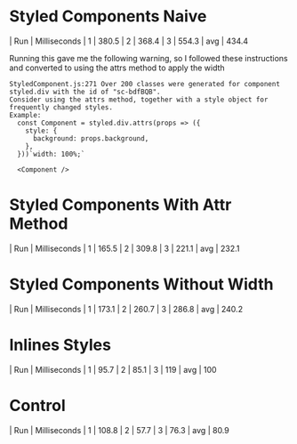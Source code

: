 # Styled Components Naive 

| Run | Milliseconds
| 1   | 380.5
| 2   | 368.4
| 3   | 554.3
| avg | 434.4

Running this gave me the following warning, so I followed these instructions and converted to using the attrs method to apply the width

```
StyledComponent.js:271 Over 200 classes were generated for component styled.div with the id of "sc-bdfBQB".
Consider using the attrs method, together with a style object for frequently changed styles.
Example:
  const Component = styled.div.attrs(props => ({
    style: {
      background: props.background,
    },
  }))`width: 100%;`

  <Component />
```

# Styled Components With Attr Method

| Run | Milliseconds
| 1   | 165.5
| 2   | 309.8
| 3   | 221.1
| avg | 232.1

# Styled Components Without Width
| Run | Milliseconds
| 1   | 173.1
| 2   | 260.7
| 3   | 286.8
| avg | 240.2
# Inlines Styles
| Run | Milliseconds
| 1   | 95.7
| 2   | 85.1
| 3   | 119
| avg | 100

# Control
| Run | Milliseconds
| 1   | 108.8
| 2   | 57.7
| 3   | 76.3
| avg | 80.9